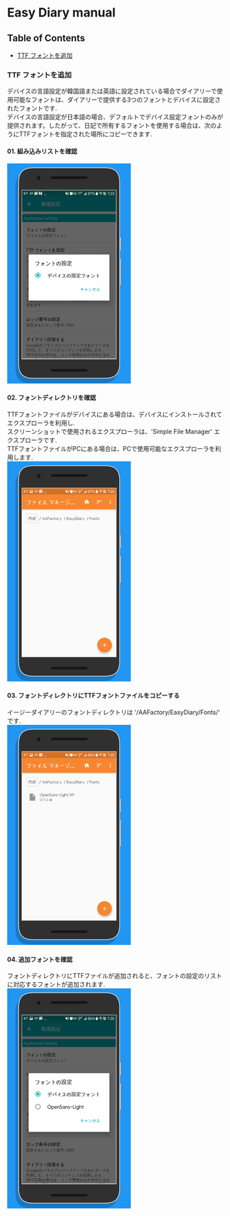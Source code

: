 # Easy Diary manual

## Table of Contents
- [TTF フォントを追加](#ttf-フォントを追加)

### TTF フォントを追加
デバイスの言語設定が韓国語または英語に設定されている場合でダイアリーで使用可能なフォントは、ダイアリーで提供する3つのフォントとデバイスに設定されたフォントです.    
デバイスの言語設定が日本語の場合、デフォルトでデバイス設定フォントのみが提供されます。したがって、日記で所有するフォントを使用する場合は、次のようにTTFフォントを指定された場所にコピーできます.  

#### 01. 組み込みリストを確認
<img src="screenshots/app_easydiary12_01_ja.png" width="288" height="512">&nbsp;

#### 02. フォントディレクトリを確認
TTFフォントファイルがデバイスにある場合は、デバイスにインストールされてエクスプローラを利用し.   
スクリーンショットで使用されるエクスプローラは、'Simple File Manager' エクスプローラです.  
TTFフォントファイルがPCにある場合は、PCで使用可能なエクスプローラを利用します.  
<img src="screenshots/app_easydiary12_02_ja.png" width="288" height="512">&nbsp;

#### 03. フォントディレクトリにTTFフォントファイルをコピーする
イージーダイアリーのフォントディレクトリは '/AAFactory/EasyDiary/Fonts/' です.  
<img src="screenshots/app_easydiary12_03_ja.png" width="288" height="512">&nbsp;


#### 04. 追加フォントを確認
フォントディレクトリにTTFファイルが追加されると、フォントの設定のリストに対応するフォントが追加されます.  
<img src="screenshots/app_easydiary12_04_ja.png" width="288" height="512">&nbsp;
